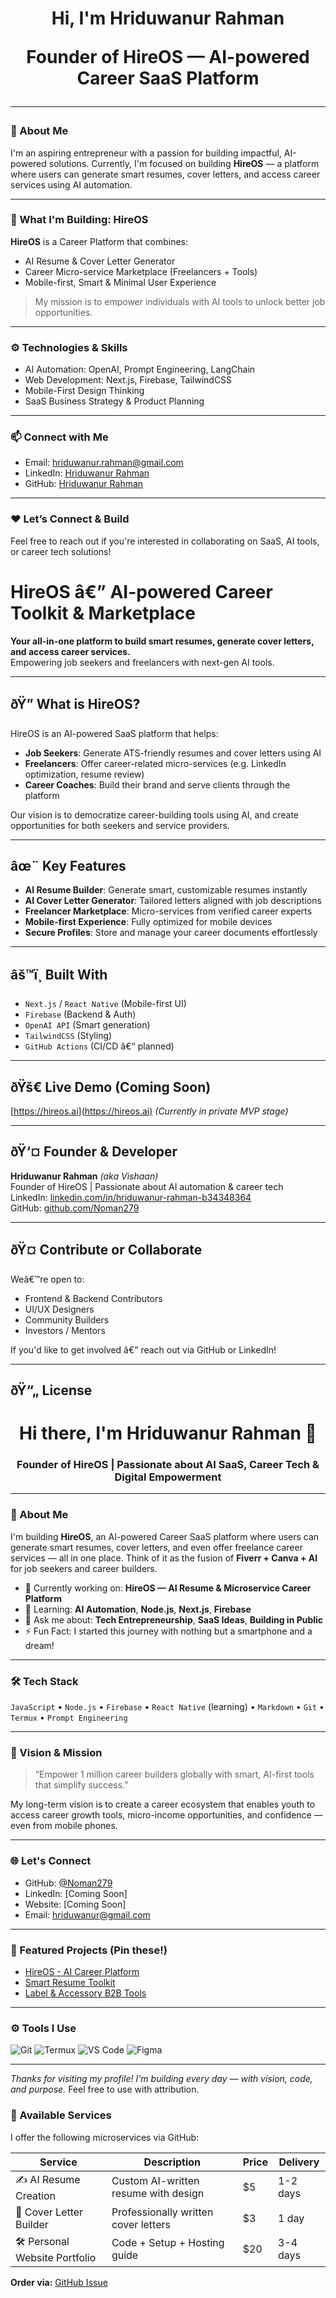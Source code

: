 <h1 align="center">Hi, I'm Hriduwanur Rahman 
<p align="center">
Founder of <b>HireOS</b> — AI-powered Career SaaS Platform
</p>

---

### 🚀 About Me
I'm an aspiring entrepreneur with a passion for building impactful, AI-powered solutions. Currently, I'm focused on building **HireOS** — a platform where users can generate smart resumes, cover letters, and access career services using AI automation.

---

### 🧠 What I'm Building: HireOS
**HireOS** is a Career Platform that combines:
- AI Resume & Cover Letter Generator  
- Career Micro-service Marketplace (Freelancers + Tools)  
- Mobile-first, Smart & Minimal User Experience

> My mission is to empower individuals with AI tools to unlock better job opportunities.

---

### ⚙️ Technologies & Skills
- AI Automation: OpenAI, Prompt Engineering, LangChain  
- Web Development: Next.js, Firebase, TailwindCSS  
- Mobile-First Design Thinking  
- SaaS Business Strategy & Product Planning

---

### 📫 Connect with Me
- Email: hriduwanur.rahman@gmail.com  
- LinkedIn: [Hriduwanur Rahman](https://www.linkedin.com/in/hriduwanur-rahman-b34348364)  
- GitHub: [Hriduwanur Rahman](https://github.com/Noman279)

---

### ❤️ Let’s Connect & Build
Feel free to reach out if you're interested in collaborating on SaaS, AI tools, or career tech solutions!

# HireOS â€” AI-powered Career Toolkit & Marketplace

**Your all-in-one platform to build smart resumes, generate cover letters, and access career services.**  
Empowering job seekers and freelancers with next-gen AI tools.

---

## ðŸ” What is HireOS?

HireOS is an AI-powered SaaS platform that helps:

- **Job Seekers**: Generate ATS-friendly resumes and cover letters using AI  
- **Freelancers**: Offer career-related micro-services (e.g. LinkedIn optimization, resume review)  
- **Career Coaches**: Build their brand and serve clients through the platform  

Our vision is to democratize career-building tools using AI, and create opportunities for both seekers and service providers.

---

## âœ¨ Key Features

- **AI Resume Builder**: Generate smart, customizable resumes instantly  
- **AI Cover Letter Generator**: Tailored letters aligned with job descriptions  
- **Freelancer Marketplace**: Micro-services from verified career experts  
- **Mobile-first Experience**: Fully optimized for mobile devices  
- **Secure Profiles**: Store and manage your career documents effortlessly  

---

## âš™ï¸ Built With

- `Next.js` / `React Native` (Mobile-first UI)  
- `Firebase` (Backend & Auth)  
- `OpenAI API` (Smart generation)  
- `TailwindCSS` (Styling)  
- `GitHub Actions` (CI/CD â€“ planned)  

---

## ðŸš€ Live Demo (Coming Soon)

[https://hireos.ai](https://hireos.ai) *(Currently in private MVP stage)*

---

## ðŸ‘¤ Founder & Developer

**Hriduwanur Rahman** *(aka Vishaan)*  
Founder of HireOS | Passionate about AI automation & career tech  
LinkedIn: [linkedin.com/in/hriduwanur-rahman-b34348364](https://www.linkedin.com/in/hriduwanur-rahman-b34348364)  
GitHub: [github.com/Noman279](https://github.com/Noman279)

---

## ðŸ¤ Contribute or Collaborate

Weâ€™re open to:

- Frontend & Backend Contributors  
- UI/UX Designers  
- Community Builders  
- Investors / Mentors  

If you'd like to get involved â€” reach out via GitHub or LinkedIn!

---

## ðŸ“„ License
<h1 align="center">Hi there, I'm Hriduwanur Rahman 👋</h1>
<h3 align="center">Founder of HireOS | Passionate about AI SaaS, Career Tech & Digital Empowerment</h3>

---

### 🚀 About Me
I'm building **HireOS**, an AI-powered Career SaaS platform where users can generate smart resumes, cover letters, and even offer freelance career services — all in one place. Think of it as the fusion of **Fiverr + Canva + AI** for job seekers and career builders.

- 🔭 Currently working on: **HireOS — AI Resume & Microservice Career Platform**
- 🌱 Learning: **AI Automation**, **Node.js**, **Next.js**, **Firebase**
- 💬 Ask me about: **Tech Entrepreneurship**, **SaaS Ideas**, **Building in Public**
- ⚡ Fun Fact: I started this journey with nothing but a smartphone and a dream!

---

### 🛠 Tech Stack
`JavaScript` • `Node.js` • `Firebase` • `React Native` (learning) • `Markdown` • `Git` • `Termux` • `Prompt Engineering`

---

### 🧠 Vision & Mission

> “Empower 1 million career builders globally with smart, AI-first tools that simplify success.”

My long-term vision is to create a career ecosystem that enables youth to access career growth tools, micro-income opportunities, and confidence — even from mobile phones.

---

### 🌐 Let's Connect

- GitHub: [@Noman279](https://github.com/Noman279)
- LinkedIn: [Coming Soon]
- Website: [Coming Soon]
- Email: hriduwanur@gmail.com

---

### 📌 Featured Projects (Pin these!)
- [HireOS - AI Career Platform](https://github.com/Noman279/HireOS)
- [Smart Resume Toolkit](#)
- [Label & Accessory B2B Tools](#)

---

### ⚙️ Tools I Use
![Git](https://img.shields.io/badge/-Git-F05032?logo=git&logoColor=white&style=for-the-badge)
![Termux](https://img.shields.io/badge/-Termux-000000?logo=android&logoColor=white&style=for-the-badge)
![VS Code](https://img.shields.io/badge/-VSCode-007ACC?logo=visual-studio-code&logoColor=white&style=for-the-badge)
![Figma](https://img.shields.io/badge/-Figma-F24E1E?logo=figma&logoColor=white&style=for-the-badge)

---

*Thanks for visiting my profile! I'm building every day — with vision, code, and purpose.*
Feel free to use with attribution.
### 🎯 Available Services
I offer the following microservices via GitHub:

| Service | Description | Price | Delivery |
|--------|-------------|-------|----------|
| ✍️ AI Resume Creation | Custom AI-written resume with design | $5 | 1-2 days |
| 📨 Cover Letter Builder | Professionally written cover letters | $3 | 1 day |
| 🛠️ Personal Website Portfolio | Code + Setup + Hosting guide | $20 | 3-4 days |

**Order via:** [GitHub Issue](https://github.com/Noman279/Noman279/issues/new?template=order-request.md)
